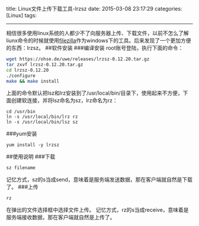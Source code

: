 title: Linux文件上传下载工具-lrzsz
date: 2015-03-08 23:17:29
categories: [Linux]
tags: 

---
相信很多使用linux系统的人都少不了向服务器上传、下载文件，以前不怎么了解liunx命令的时候就使用[filezilla](https://filezilla-project.org/)作为windows下的工具。后来发现了一个更加方便的东西：lrzsz。
##软件安装
###编译安装
root账号登陆，执行下面的命令：
```bash
wget https://ohse.de/uwe/releases/lrzsz-0.12.20.tar.gz
tar zxvf lrzsz-0.12.20.tar.gz
cd lrzsz-0.12.20
./configure
make && make install
```
上面的命令默认把lsz和lrz安装到了/usr/local/bin/目录下，使用起来不方便，下面创建软连接，并将lsz命名为sz，lrz命名为rz：
```
cd /usr/bin
ln -s /usr/local/bin/lrz rz
ln -s /usr/local/bin/lsz sz
```
###yum安装
```
yum install -y lrzsz
```
##使用说明
###下载
```
sz filename
```
记忆方式，sz的s当成send，意味着是服务端发送数据，那在客户端就自然是下载了。
###上传
```
rz
```
在弹出的文件选择框中选择文件上传。
记忆方式，rz的s当成receive，意味着是服务端接收数据，那在客户端就自然是上传了。